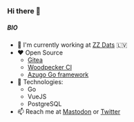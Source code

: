 ### Hi there 👋

##### BIO

- 🏢 I'm currently working at [ZZ Dats](https://www.zzdats.lv) 🇱🇻
- ❤️ Open Source
  - [Gitea](https://gitea.io)
  - [Woodpecker CI](https://woodpecker-ci.org)
  - [Azugo Go framework](https://azugo.io)
- 🌱 Technologies:
  - Go
  - VueJS
  - PostgreSQL
- 📫 Reach me at <a rel="me" href="https://lafriks.id.lv/@me">Mastodon</a> or [Twitter](https://twitter.com/lafriks)

